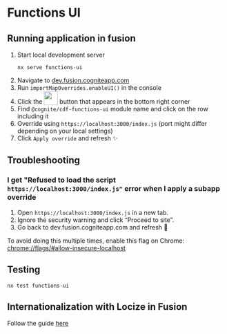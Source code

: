 # Functions UI


## Running application in fusion

1. Start local development server
   ```
   nx serve functions-ui
   ```
2. Navigate to [dev.fusion.cogniteapp.com](dev.fusion.cogniteapp.com)
3. Run `importMapOverrides.enableUI()` in the console
4. Click the <img width="32" valign="bottom" src="https://user-images.githubusercontent.com/6615090/165697621-dc80186c-2bdc-4f1c-90a1-d7ab4f985efc.png"> button that appears in the bottom right corner
5. Find `@cognite/cdf-functions-ui` module name and click on the row including it
6. Override using `https://localhost:3000/index.js` (port might differ depending on your local settings)
7. Click `Apply override` and refresh ✨

## Troubleshooting

### I get "Refused to load the script `https://localhost:3000/index.js"` error when I apply a subapp override

1.  Open `https://localhost:3000/index.js` in a new tab.
2.  Ignore the security warning and click “Proceed to site”.
3.  Go back to dev.fusion.cogniteapp.com and refresh 🔄

To avoid doing this multiple times, enable this flag on Chrome:
[chrome://flags/#allow-insecure-localhost](chrome://flags/#allow-insecure-localhost)

## Testing

```
nx test functions-ui
```

## Internationalization with Locize in Fusion

Follow the guide [here](https://cognitedata.atlassian.net/wiki/spaces/CE/pages/3519545557/Internationalization+with+Locize+in+Fusion)
